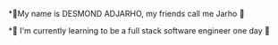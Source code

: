 *🌱My name is DESMOND ADJARHO, my friends call me Jarho 👀 

*🌱 I'm currently learning to be a full stack software engineer one day 📝
